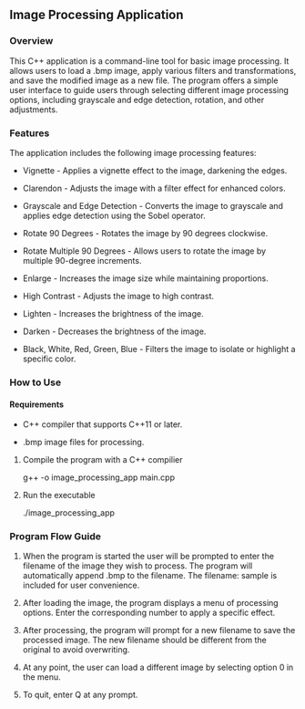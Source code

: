 ## Image Processing Application #
### Overview ###
This C++ application is a command-line tool for basic image processing. 
It allows users to load a .bmp image, apply various filters and transformations, and save the modified image as a new file. 
The program offers a simple user interface to guide users through selecting different image processing options, including grayscale and edge detection, rotation, and other adjustments.

### Features ###
The application includes the following image processing features:

- Vignette - Applies a vignette effect to the image, darkening the edges.
  
- Clarendon - Adjusts the image with a filter effect for enhanced colors.
  
- Grayscale and Edge Detection - Converts the image to grayscale and applies edge detection using the Sobel operator.
  
- Rotate 90 Degrees - Rotates the image by 90 degrees clockwise.
  
- Rotate Multiple 90 Degrees - Allows users to rotate the image by multiple 90-degree increments.
  
- Enlarge - Increases the image size while maintaining proportions.
  
- High Contrast - Adjusts the image to high contrast.
  
- Lighten - Increases the brightness of the image.
  
- Darken - Decreases the brightness of the image.
  
- Black, White, Red, Green, Blue - Filters the image to isolate or highlight a specific color.

### How to Use ###
#### Requirements ####
- C++ compiler that supports C++11 or later.
  
- .bmp image files for processing.

1. Compile the program with a C++ compilier
   
   g++ -o image_processing_app main.cpp

2. Run the executable
   
   ./image_processing_app

### Program Flow Guide ###

1. When the program is started the user will be prompted to enter the filename of the image they wish to process. The program will automatically append .bmp to the filename.
The filename: sample is included for user convenience. 

2. After loading the image, the program displays a menu of processing options. Enter the corresponding number to apply a specific effect.

3. After processing, the program will prompt for a new filename to save the processed image. The new filename should be different from the original to avoid overwriting.

4. At any point, the user can load a different image by selecting option 0 in the menu.

5. To quit, enter Q at any prompt.


